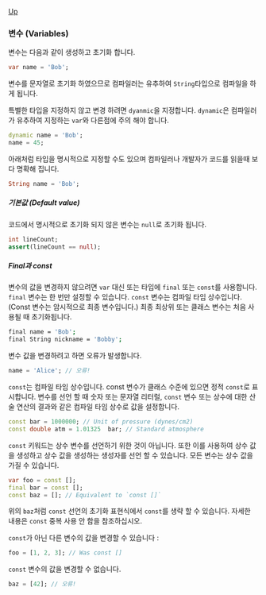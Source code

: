 [Up](./index.md)

### 변수 (Variables)

변수는 다음과 같이 생성하고 초기화 합니다.

```dart
var name = 'Bob';
```

변수를 문자열로 초기화 하였으므로 컴파일러는 유추하여 `String`타입으로 컴파일을 하게 됩니다.

특별한 타입을 지정하지 않고 변경 하려면 `dyanmic`을 지정합니다. `dynamic`은 컴파일러가 유추하여 지정하는 `var`와  다른점에 주의 해야 합니다.

```dart
dynamic name = 'Bob';
name = 45;
```

아래처럼 타입을 명시적으로 지정할 수도 있으며 컴파일러나 개발자가 코드를 읽을때 보다 명확해 집니다. 

```dart
String name = 'Bob';
```

##### 기본값 (Default value)

코드에서 명시적으로 초기화 되지 않은 변수는 `null`로 초기화 됩니다.

```dart
int lineCount;
assert(lineCount == null);
```

##### Final과 const

변수의 값을 변경하지 않으려면 `var` 대신 또는 타입에 `final` 또는 `const`를 사용합니다. `final` 변수는 한 번만 설정할 수 있습니다. `const` 변수는 컴파일 타임 상수입니다. (Const 변수는 암시적으로 최종 변수입니다.) 최종 최상위 또는 클래스 변수는 처음 사용될 때 초기화됩니다.

```sh
final name = 'Bob';
final String nickname = 'Bobby';
```

변수 값을 변경하려고 하면 오류가 발생합니다.

```dart
name = 'Alice'; // 오류!
```

`const`는 컴파일 타임 상수입니다. const 변수가 클래스 수준에 있으면 정적 `const`로 표시합니다. 변수를 선언 할 때 숫자 또는 문자열 리터럴, `const` 변수 또는 상수에 대한 산술 연산의 결과와 같은 컴파일 타임 상수로 값을 설정합니다.

```dart
const bar = 1000000; // Unit of pressure (dynes/cm2)
const double atm = 1.01325  bar; // Standard atmosphere
```

`const` 키워드는 상수 변수를 선언하기 위한 것이 아닙니다. 또한 이를 사용하여 상수 값을 생성하고 상수 값을 생성하는 생성자를 선언 할 수 있습니다. 모든 변수는 상수 값을 가질 수 있습니다.

```dart
var foo = const [];
final bar = const [];
const baz = []; // Equivalent to `const []`
```

위의 `baz`처럼 `const` 선언의 초기화 표현식에서 `const`를 생략 할 수 있습니다. 자세한 내용은 `const` 중복 사용 안 함을 참조하십시오.

`const`가 아닌 다른 변수의 값을 변경할 수 있습니다 :

```dart
foo = [1, 2, 3]; // Was const []
```

`const` 변수의 값을 변경할 수 없습니다.

```dart
baz = [42]; // 오류!
```

